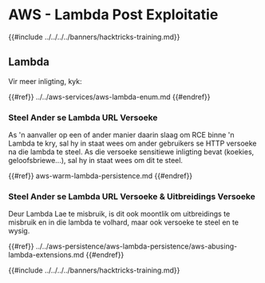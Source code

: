 # AWS - Lambda Post Exploitatie

{{#include ../../../../banners/hacktricks-training.md}}

## Lambda

Vir meer inligting, kyk:

{{#ref}}
../../aws-services/aws-lambda-enum.md
{{#endref}}

### Steel Ander se Lambda URL Versoeke

As 'n aanvaller op een of ander manier daarin slaag om RCE binne 'n Lambda te kry, sal hy in staat wees om ander gebruikers se HTTP versoeke na die lambda te steel. As die versoeke sensitiewe inligting bevat (koekies, geloofsbriewe...), sal hy in staat wees om dit te steel.

{{#ref}}
aws-warm-lambda-persistence.md
{{#endref}}

### Steel Ander se Lambda URL Versoeke & Uitbreidings Versoeke

Deur Lambda Lae te misbruik, is dit ook moontlik om uitbreidings te misbruik en in die lambda te volhard, maar ook versoeke te steel en te wysig.

{{#ref}}
../../aws-persistence/aws-lambda-persistence/aws-abusing-lambda-extensions.md
{{#endref}}

{{#include ../../../../banners/hacktricks-training.md}}
